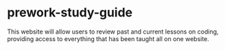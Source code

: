 # prework-study-guide
This website will allow users to review past and current lessons on coding, providing access to everything that has been taught all on one website.
